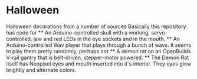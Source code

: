 Halloween
=========

Halloween decorations from a number of sources
Basically this repository has code for 
** An Arduino-controlled skull with a working, servo-controlled, jaw and red LEDs in the eye sockets and in the mouth. 
** An Arduino-controlled Wav player that plays through a bunch of wavs. It seems to play them pretty randomly, perhaps not
** A demon rat on an OpenBuilds V-rail gantry that is belt-driven, stepper-motor powered.
** The Demon Rat itself has Neopixel eyes and mouth inserted into it's interior. They eyes glow brightly and alternate colors. 
